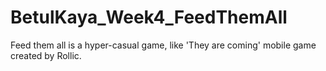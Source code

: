 # BetulKaya_Week4_FeedThemAll
 Feed them all is a hyper-casual game, like 'They are coming' mobile game created by Rollic.
